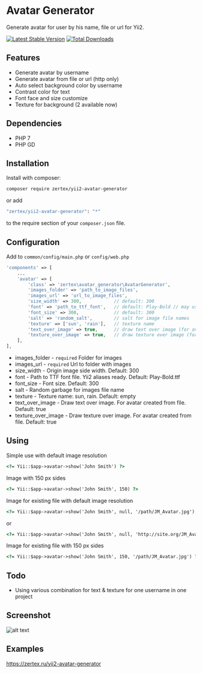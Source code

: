 # Avatar Generator

Generate avatar for user by his name, file or url for Yii2.

[![Latest Stable Version](https://poser.pugx.org/zertex/yii2-avatar-generator/v/stable.png)](https://packagist.org/packages/zertex/yii2-avatar-generator)
[![Total Downloads](https://poser.pugx.org/zertex/yii2-avatar-generator/downloads.png)](https://packagist.org/packages/zertex/yii2-avatar-generator)

## Features
- Generate avatar by username
- Generate avatar from file or url (http only)
- Auto select background color by username
- Contrast color for text
- Font face and size customize 
- Texture for background (2 available now)

## Dependencies

* PHP 7
* PHP GD

## Installation

Install with composer:

```bash
composer require zertex/yii2-avatar-generator
```

or add

```bash
"zertex/yii2-avatar-generator": "*"
```

to the require section of your `composer.json` file.

## Configuration

Add to `common/config/main.php`
or `config/web.php`

```php
'components' => [
    ...
    'avatar' => [
        'class' => 'zertex\avatar_generator\AvatarGenerator',
        'images_folder' => 'path_to_image_files',
        'images_url' => 'url_to_image_files',
        'size_width' => 300,            // default: 300
        'font' => 'path_to_ttf_font',   // default: Play-Bold // may use aliases
        'font_size' => 300,             // default: 300
        'salt' => 'random_salt',        // salt for image file names
        'texture' => ['sun', 'rain'],   // texture name
        'text_over_image' => true,      // draw text over image (for avatar from file)
        'texture_over_image' => true,   // draw texture over image (for avatar from file)
    ],
],
```

* images_folder - `required` Folder for images
* images_url - `required` Url to folder with images
* size_width - Origin image side width. Default: 300
* font - Path to TTF font file. Yii2 aliases ready. Default: Play-Bold.ttf
* font_size - Font size. Default: 300
* salt - Random garbage for images file name
* texture - Texture name: sun, rain. Default: empty
* text_over_image - Draw text over image. For avatar created from file. Default: true
* texture_over_image - Draw texture over image. For avatar created from file. Default: true

## Using

Simple use with default image resolution 
```html
<?= Yii::$app->avatar->show('John Smith') ?>
```

Image with 150 px sides
```html
<?= Yii::$app->avatar->show('John Smith', 150) ?>
```

Image for existing file with default image resolution
```html
<?= Yii::$app->avatar->show('John Smith', null, '/path/JM_Avatar.jpg') ?>
```
or
```html
<?= Yii::$app->avatar->show('John Smith', null, 'http://site.org/JM_Avatar.jpg') ?>
```

Image for existing file with 150 px sides
```html
<?= Yii::$app->avatar->show('John Smith', 150, '/path/JM_Avatar.jpg') ?>
```

## Todo

* Using various combination for text & texture for one username in one project

## Screenshot 

![alt text](http://zertex.ru/ext-banner3.png)

## Examples

https://zertex.ru/yii2-avatar-generator